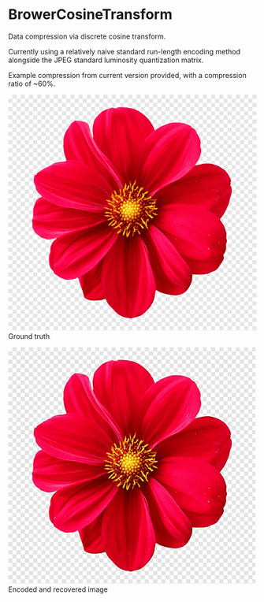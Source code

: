 # BrowerCosineTransform
Data compression via discrete cosine transform.

Currently using a relatively naive standard run-length encoding method alongside the JPEG standard luminosity quantization matrix.

Example compression from current version provided, with a compression ratio of ~60%.

![image](https://github.com/camelCase12/BrowerCosineTransform/blob/main/BrowerCosineTransform/flower.png)
Ground truth

![image](https://github.com/camelCase12/BrowerCosineTransform/blob/main/BrowerCosineTransform/output.jpg)
Encoded and recovered image
